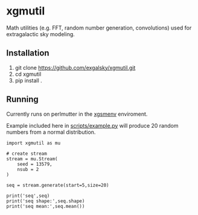 # xgmutil
Math utilities (e.g. FFT, random number generation, convolutions) used for extragalactic sky modeling. 

## Installation
1. git clone https://github.com/exgalsky/xgmutil.git
2. cd xgmutil
3. pip install .

## Running
Currently runs on perlmutter in the [xgsmenv](https://github.com/exgalsky/xgsmenv) enviroment.

Example included here in [scripts/example.py](https://github.com/exgalsky/xgmutil/blob/master/scripts/example.py) will produce 20 random numbers from a normal distribution.

```
import xgmutil as mu

# create stream
stream = mu.Stream(
    seed = 13579,
    nsub = 2
)

seq = stream.generate(start=5,size=20)

print('seq',seq)
print('seq shape:',seq.shape)
print('seq mean:',seq.mean())

```
